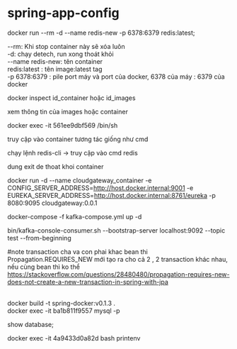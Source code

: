 # spring-app-config

docker run --rm -d --name redis-new -p 6378:6379 redis:latest; <br>


--rm: Khi stop container này sẽ xóa luôn <br>
-d: chạy detech, run xong thoát khỏi  <br>
--name redis-new: tên container <br>
redis:latest : tên image:latest tag <br>
-p 6378:6379 : pile port máy và port của docker, 6378 của máy : 6379 của docker <br>

docker inspect id_container hoặc id_images <br>

xem thông tin của images hoặc container <br>


docker exec -it  561ee9dbf569 /bin/sh <br>

truy cập vào container tương tác giống như cmd <br>

chạy lệnh redis-cli -> truy cập vào cmd redis <br>

dung exit de thoat khoi container <br>



docker run -d --name cloudgateway_container -e CONFIG_SERVER_ADDRESS=http://host.docker.internal:9001 -e EUREKA_SERVER_ADDRESS=http://host.docker.internal:8761/eureka  -p 8080:9095 cloudgateway:0.0.1

<p>docker-compose -f kafka-compose.yml up -d</p>


bin/kafka-console-consumer.sh --bootstrap-server localhost:9092 --topic test --from-beginning


#note
transaction cha va con phai khac bean thi Propagation.REQUIRES_NEW mới tạo ra cho cả 2 , 2 transaction khác nhau, nếu cùng bean thì ko thể
https://stackoverflow.com/questions/28480480/propagation-requires-new-does-not-create-a-new-transaction-in-spring-with-jpa

<br>
docker build -t spring-docker:v0.1.3 .
<br>
docker exec -it ba1b811f9557 mysql -p


show database;


docker exec -it 4a9433d0a82d bash
printenv
